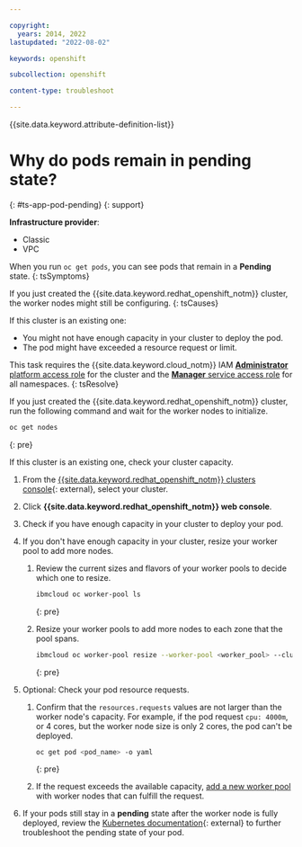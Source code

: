 ```yaml
---

copyright: 
  years: 2014, 2022
lastupdated: "2022-08-02"

keywords: openshift

subcollection: openshift

content-type: troubleshoot

---
```


{{site.data.keyword.attribute-definition-list}}



# Why do pods remain in pending state?
{: #ts-app-pod-pending}
{: support}

**Infrastructure provider**:
* Classic
* VPC


When you run `oc get pods`, you can see pods that remain in a **Pending** state.
{: tsSymptoms}


If you just created the {{site.data.keyword.redhat_openshift_notm}} cluster, the worker nodes might still be configuring.
{: tsCauses}

If this cluster is an existing one:
*  You might not have enough capacity in your cluster to deploy the pod.
*  The pod might have exceeded a resource request or limit.


This task requires the {{site.data.keyword.cloud_notm}} IAM [**Administrator** platform access role](/docs/openshift?topic=openshift-users#checking-perms) for the cluster and the [**Manager** service access role](/docs/openshift?topic=openshift-users#checking-perms) for all namespaces.
{: tsResolve}

If you just created the {{site.data.keyword.redhat_openshift_notm}} cluster, run the following command and wait for the worker nodes to initialize.

```sh
oc get nodes
```
{: pre}

If this cluster is an existing one, check your cluster capacity.



1. From the [{{site.data.keyword.redhat_openshift_notm}} clusters console](https://cloud.ibm.com/kubernetes/clusters?platformType=openshift){: external}, select your cluster.
2. Click **{{site.data.keyword.redhat_openshift_notm}} web console**.

3. Check if you have enough capacity in your cluster to deploy your pod.

4. If you don't have enough capacity in your cluster, resize your worker pool to add more nodes.

    1. Review the current sizes and flavors of your worker pools to decide which one to resize.

        ```sh
        ibmcloud oc worker-pool ls
        ```
        {: pre}

    2. Resize your worker pools to add more nodes to each zone that the pool spans.

        ```sh
        ibmcloud oc worker-pool resize --worker-pool <worker_pool> --cluster <cluster_name_or_ID> --size-per-zone <workers_per_zone>
        ```
        {: pre}

5. Optional: Check your pod resource requests.

    1. Confirm that the `resources.requests` values are not larger than the worker node's capacity. For example, if the pod request `cpu: 4000m`, or 4 cores, but the worker node size is only 2 cores, the pod can't be deployed.

        ```sh
        oc get pod <pod_name> -o yaml
        ```
        {: pre}

    2. If the request exceeds the available capacity, [add a new worker pool](/docs/openshift?topic=openshift-add_workers#add_pool) with worker nodes that can fulfill the request.

6. If your pods still stay in a **pending** state after the worker node is fully deployed, review the [Kubernetes documentation](https://kubernetes.io/docs/tasks/debug/debug-application/debug-pods/#my-pod-stays-pending){: external} to further troubleshoot the pending state of your pod.







